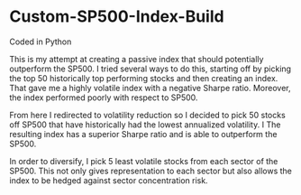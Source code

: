 # Custom-SP500-Index-Build
Coded in Python

This is my attempt at creating a passive index that should potentially outperform the SP500. I tried several ways to do this, starting off by picking the top 50 historically top performing stocks and then creating an index. That gave me a highly volatile index with a negative Sharpe ratio. Moreover, the index performed poorly with respect to SP500.

From here I redirected to volatility reduction so I decided to pick 50 stocks off SP500 that have historically had the lowest annualized volatility. I The resulting index has a superior Sharpe ratio and is able to outperform the SP500.

In order to diversify, I pick 5 least volatile stocks from each sector of the SP500. This not only gives representation to each sector but also allows the index to be hedged against sector concentration risk.


